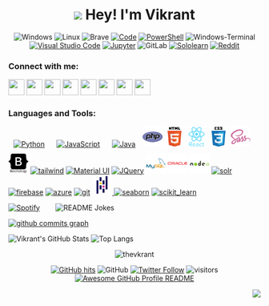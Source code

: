<h1 align="center"><img src="https://emojis.slackmojis.com/emojis/images/1531849430/4246/blob-sunglasses.gif?1531849430" width="30"/> Hey! I'm Vikrant</h1>

**<!-- Badges -->**

<p align="center">
	<img src="https://img.shields.io/badge/Windows-0078D6?style=flat&logo=windows&logoColor=white" alt="Windows">
	<img src="https://img.shields.io/badge/Linux-FCC624?style=flat&logo=linux&logoColor=black" alt="Linux">
	<img src="https://img.shields.io/badge/Brave-FF1B2D?style=flat&logo=Brave&logoColor=white" alt="Brave">
	<a href="https://github.com/thevkrant?tab=repositories"><img src="https://img.shields.io/badge/-Code-000000?style=flat&logo=Plex&logoColor=white" alt="Code"></a>
	<a href="https://github.com/thevkrant?tab=repositories&language=shell"><img src="https://img.shields.io/badge/PowerShell-5391FE?style=flat&logo=PowerShell&logoColor=white" alt="PowerShell"></a>
	<img src="https://img.shields.io/badge/Windows%20Terminal-4D4D4D?style=flat&logo=windows%20terminal&logoColor=white" alt="Windows-Terminal">
	<a href="https://code.visualstudio.com/"><img src="https://img.shields.io/badge/Visual_Studio_Code-38acec?style=flat&logo=visual%20studio%20code&logoColor=white" alt="Visual Studio Code"></a>
	<a href="https://jupyter.org/"><img src="https://img.shields.io/badge/Jupyter-F37626.svg?&style=flat&logo=Jupyter&logoColor=white" alt="Jupyter"></a>
	<img src="https://img.shields.io/badge/GitLab-330F63?style=flat&logo=gitlab&logoColor=white" alt="GitLab">
	<a href="https://www.sololearn.com/profile/20102519"><img src="https://img.shields.io/badge/-Sololearn-3a464b?style=flat&logo=Sololearn&logoColor=white" alt="Sololearn"></a>
	<a href="https://www.reddit.com/user/iam-Vikrant"><img src="https://img.shields.io/badge/Reddit-FF4500?style=flat&logo=reddit&logoColor=white" alt="Reddit"></a>
</p>

**<!-- Socials -->**

<h3 align="left">Connect with me:</h3>
<p align="left"> 
	<a href="https://www.github.com/thevkrant" target="_blank" rel="noreferrer"><img src="https://raw.githubusercontent.com/danielcranney/readme-generator/main/public/icons/socials/github.svg" width="32" height="32" /></a>
	<a href="https://www.twitter.com/TheVikrant_" target="_blank" rel="noreferrer"><img src="https://raw.githubusercontent.com/danielcranney/readme-generator/main/public/icons/socials/twitter.svg" width="32" height="32" /></a>
	<a href="https://hashnode.com/@thevikrant" target="_blank" rel="noreferrer"><img src="https://raw.githubusercontent.com/danielcranney/readme-generator/main/public/icons/socials/hashnode.svg" width="32" height="32" /></a>
	<a href="https://www.linkedin.com/in/vikrant-280399" target="_blank" rel="noreferrer"><img src="https://raw.githubusercontent.com/danielcranney/readme-generator/main/public/icons/socials/linkedin.svg" width="32" height="32" /></a>
	<a href="https://www.dev.to/vk" target="_blank" rel="noreferrer"><img src="https://raw.githubusercontent.com/danielcranney/readme-generator/main/public/icons/socials/devdotto.svg" width="32" height="32" /></a>
	<a href="https://discord.com/users/Vikrant#9333" target="_blank" rel="noreferrer"><img src="https://raw.githubusercontent.com/danielcranney/readme-generator/main/public/icons/socials/discord.svg" width="32" height="32" /></a>
	<a href="https://www.codepen.io/thevkrant" target="_blank" rel="noreferrer"><img src="https://raw.githubusercontent.com/danielcranney/readme-generator/main/public/icons/socials/codepen.svg" width="32" height="32" /></a> 
	<a href="https://www.stackoverflow.com/users/18971825/vikrant" target="_blank" rel="noreferrer"><img src="https://raw.githubusercontent.com/danielcranney/readme-generator/main/public/icons/socials/stackoverflow.svg" width="32" height="32" /></a> 
</p>

**<!-- Languages and Tools -->**

<h3 align="left">Languages and Tools:</h3>
<p align="left">
        <a href="https://www.python.org/" target="_blank"><img style="margin: 10px" src="https://profilinator.rishav.dev/skills-assets/python-original.svg" alt="Python" height="50" /></a>
	<a href="https://www.javascript.com/" target="_blank"><img style="margin: 10px" src="https://profilinator.rishav.dev/skills-assets/javascript-original.svg" alt="JavaScript" height="50" /></a>
	<a href="https://www.java.com/" target="_blank"><img style="margin: 10px" src="https://profilinator.rishav.dev/skills-assets/java-original-wordmark.svg" alt="Java" height="50" /></a>
	<a href="https://www.php.net" target="_blank" rel="noreferrer"> <img src="https://raw.githubusercontent.com/devicons/devicon/master/icons/php/php-original.svg" alt="php" width="40" height="40"/></a>
	<a href="https://www.w3.org/html/" target="_blank" rel="noreferrer"> <img src="https://raw.githubusercontent.com/devicons/devicon/master/icons/html5/html5-original-wordmark.svg" alt="html5" width="40" height="40"/></a>
	<a href="https://reactjs.org/" target="_blank" rel="noreferrer"> <img src="https://raw.githubusercontent.com/devicons/devicon/master/icons/react/react-original-wordmark.svg" alt="react" width="40" height="40"/></a>
	<a href="https://www.w3schools.com/css/" target="_blank" rel="noreferrer"> <img src="https://raw.githubusercontent.com/devicons/devicon/master/icons/css3/css3-original-wordmark.svg" alt="css3" width="40" height="40"/></a>
	<a href="https://sass-lang.com" target="_blank" rel="noreferrer"> <img src="https://raw.githubusercontent.com/devicons/devicon/master/icons/sass/sass-original.svg" alt="sass" width="40" height="40"/></a>
	<a href="https://getbootstrap.com" target="_blank" rel="noreferrer"> <img src="https://raw.githubusercontent.com/devicons/devicon/master/icons/bootstrap/bootstrap-plain-wordmark.svg" alt="bootstrap" width="40" height="40"/></a>
	<a href="https://tailwindcss.com/" target="_blank" rel="noreferrer"> <img src="https://www.vectorlogo.zone/logos/tailwindcss/tailwindcss-icon.svg" alt="tailwind" width="40" height="40"/></a>
	<a href="https://mui.com/" target="_blank" rel="noreferrer"><img src="https://raw.githubusercontent.com/danielcranney/readme-generator/main/public/icons/skills/materialui-colored.svg" width="36" height="36" alt="Material UI" /></a>
	<a href="https://jquery.com/" target="_blank" rel="noreferrer"><img src="https://raw.githubusercontent.com/danielcranney/readme-generator/main/public/icons/skills/jquery-colored.svg" width="36" height="36" alt="JQuery" /></a>
	<a href="https://www.mysql.com/" target="_blank" rel="noreferrer"> <img src="https://raw.githubusercontent.com/devicons/devicon/master/icons/mysql/mysql-original-wordmark.svg" alt="mysql" width="40" height="40"/></a>
	<a href="https://www.oracle.com/" target="_blank" rel="noreferrer"> <img src="https://raw.githubusercontent.com/devicons/devicon/master/icons/oracle/oracle-original.svg" alt="oracle" width="40" height="40"/></a>
	<a href="https://nodejs.org" target="_blank" rel="noreferrer"> <img src="https://raw.githubusercontent.com/devicons/devicon/master/icons/nodejs/nodejs-original-wordmark.svg" alt="nodejs" width="40" height="40"/></a>
	<a href="https://lucene.apache.org/solr/" target="_blank" rel="noreferrer"> <img src="https://www.vectorlogo.zone/logos/apache_solr/apache_solr-icon.svg" alt="solr" width="40" height="40"/></a>
	<a href="https://firebase.google.com/" target="_blank" rel="noreferrer"><img src="https://www.vectorlogo.zone/logos/firebase/firebase-icon.svg" alt="firebase" width="40" height="40"/></a>
	<a href="https://azure.microsoft.com/en-in/" target="_blank" rel="noreferrer"> <img src="https://www.vectorlogo.zone/logos/microsoft_azure/microsoft_azure-icon.svg" alt="azure" width="40" height="40"/></a>
	<a href="https://git-scm.com/" target="_blank" rel="noreferrer"> <img src="https://www.vectorlogo.zone/logos/git-scm/git-scm-icon.svg" alt="git" width="40" height="40"/></a>
	<a href="https://pandas.pydata.org/" target="_blank" rel="noreferrer"> <img src="https://raw.githubusercontent.com/devicons/devicon/2ae2a900d2f041da66e950e4d48052658d850630/icons/pandas/pandas-original.svg" alt="pandas" width="40" height="40"/> </a>
	<a href="https://seaborn.pydata.org/" target="_blank" rel="noreferrer"> <img src="https://seaborn.pydata.org/_images/logo-mark-lightbg.svg" alt="seaborn" width="40" height="40"/></a>
	<a href="https://scikit-learn.org/" target="_blank" rel="noreferrer"> <img src="https://upload.wikimedia.org/wikipedia/commons/0/05/Scikit_learn_logo_small.svg" alt="scikit_learn" width="40" height="40"/></a>

**<!-- Spotify & Jokes -->**

<p align="left">
	<a href="https://open.spotify.com/artist/6hyCmqlpgEhkMKKr65sFgI"><img width="410em" src="https://novatorem.bgstatic.vercel.app/api/spotify" alt="Spotify"></a>
	<a href="https://readme-jokes.vercel.app"><img width="410em" align="right" src="https://readme-jokes.vercel.app/api?hideBorder&theme=blueberry" alt="README Jokes"></a>
</p>

**<!-- Contribution -->**
<a href="http://www.github.com/thevkrant"><img src="https://github-readme-activity-graph.cyclic.app/graph?username=thevkrant&custom_title=Vikrant's%20GitHub%20Contributions%20Graph&hide_border=true&theme=github-compact" alt="github commits graph" /></a>

**<!--status-->**

<div align="auto">
	<p align="left">
		<img alt="Vikrant's GitHub Stats" src="https://awesome-github-stats.azurewebsites.net/user-stats/thevkrant?cardType=github&theme=dark"/>
		<img width="370em" src="https://github-readme-stats.vercel.app/api/top-langs/?username=thevkrant&locale=en&&layout=compact&theme=dark&langs_count=8" alt="Top Langs">
	</p>
	<p align="center"><img src="https://github-readme-streak-stats.herokuapp.com/?user=thevkrant&theme=dark" alt="thevkrant"/></p>
</div>

**<!-- Badges -->**

<p align="center">
	<a href="https://github.com/thevkrant"><img src="https://img.shields.io/github/last-commit/thevkrant/thevkrant?label=Profile%20Updated&amp;style=flat" alt="GitHub hits"></a>
	<img src="https://img.shields.io/badge/dynamic/json?logo=github&amp;label=GitHub+Followers&amp;labelColor=282c34&amp;color=181717&amp;style=flat&amp;query=%24.data.totalSubs&amp;url=https%3A%2F%2Fapi.spencerwoo.com%2Fsubstats%2F%3Fsource%3Dgithub%26queryKey%3Dthevkrant&amp;longCache=true" alt="GitHub">
	<a href="https://twitter.com/iamvikrant28"><img src="https://img.shields.io/twitter/follow/iamvikrant28?label=Follow&amp;style=flat&logo=rss" alt="Twitter Follow"></a>
	<img src="https://visitor-badge.laobi.icu/badge?page_id=thevkrant.thevkrant&amp;style=flat" alt="visitors">
	 <a href="https://github.com/abhisheknaiidu/awesome-github-profile-readme"><img src="https://cdn.rawgit.com/sindresorhus/awesome/d7305f38d29fed78fa85652e3a63e154dd8e8829/media/badge.svg" alt="Awesome GitHub Profile README"></a>
        <p align="right"><img src="https://custom-icon-badges.herokuapp.com/badge/Thank-you-pink.svg?logo=heart-fill&logoColor=pink"></p>
</p>
